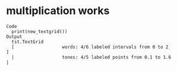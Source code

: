 # multiplication works

    Code
      print(new_textgrid())
    Output
      tst.TextGrid
      [                  words: 4/6 labeled intervals from 0 to 2                    ]
      |                  tones: 4/5 labeled points from 0.1 to 1.6                   | 

